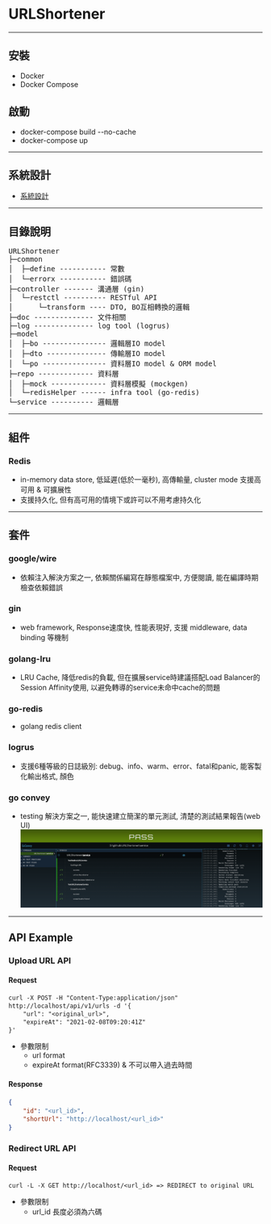 # URLShortener

--------
## 安裝 
* Docker
* Docker Compose
## 啟動
* docker-compose build --no-cache
* docker-compose up

--------
## 系統設計
* [系統設計](doc/system_design.md)

--------
## 目錄說明
<pre>
URLShortener
├─common
│  ├─define ----------- 常數
│  └─errorx ----------- 錯誤碼
├─controller ------- 溝通層 (gin)
│  └─restctl ---------- RESTful API
│      └─transform ---- DTO, BO互相轉換的邏輯
├─doc -------------- 文件相關
├─log -------------- log tool (logrus)
├─model
│  ├─bo --------------- 邏輯層IO model
│  ├─dto -------------- 傳輸層IO model
│  └─po --------------- 資料層IO model & ORM model  
├─repo ------------- 資料層
│  ├─mock ------------- 資料層模擬 (mockgen)
│  └─redisHelper ------ infra tool (go-redis) 
└─service ---------- 邏輯層
</pre>
--------
## 組件
### Redis
* in-memory data store, 低延遲(低於一毫秒), 高傳輸量, cluster mode 支援高可用 & 可擴展性
* 支援持久化, 但有高可用的情境下或許可以不用考慮持久化

--------
## 套件
### google/wire
* 依賴注入解決方案之一, 依賴關係編寫在靜態檔案中, 方便閱讀, 能在編譯時期檢查依賴錯誤

### gin
* web framework, Response速度快, 性能表現好, 支援 middleware, data binding 等機制

### golang-lru
* LRU Cache, 降低redis的負載, 但在擴展service時建議搭配Load Balancer的Session Affinity使用, 以避免轉導的service未命中cache的問題

### go-redis
* golang redis client

### logrus
* 支援6種等級的日誌級別: debug、info、warm、error、fatal和panic, 能客製化輸出格式, 顏色

### go convey
* testing 解決方案之一, 能快速建立簡潔的單元測試, 清楚的測試結果報告(web UI)
![goconvey_webui](doc/goconvey_webui.png)

-------
## API Example
### Upload URL API
#### Request
```console
curl -X POST -H "Content-Type:application/json" http://localhost/api/v1/urls -d '{
    "url": "<original_url>",
    "expireAt": "2021-02-08T09:20:41Z"
}'
```
* 參數限制
  * url format
  * expireAt format(RFC3339) & 不可以帶入過去時間

#### Response
```json
{
    "id": "<url_id>",
    "shortUrl": "http://localhost/<url_id>"
}
```

### Redirect URL API
#### Request
```console
curl -L -X GET http://localhost/<url_id> => REDIRECT to original URL
```
* 參數限制
    * url_id 長度必須為六碼